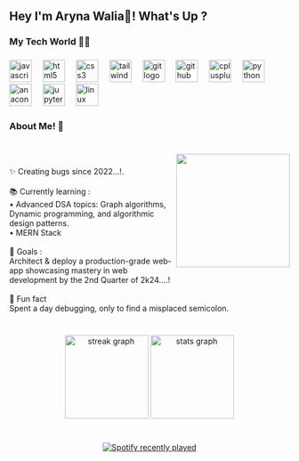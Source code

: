 <h2 align="left">Hey I'm Aryna Walia👋! What's Up ?</h2>

###

<h3 align="left">My Tech World 🧑‍💻</h3>

###

<div align="left">
  <img src="https://cdn.jsdelivr.net/gh/devicons/devicon/icons/javascript/javascript-original.svg" height="40" alt="javascript logo"  />
  <img width="12" />
  <img src="https://cdn.jsdelivr.net/gh/devicons/devicon/icons/html5/html5-original.svg" height="40" alt="html5 logo"  />
  <img width="12" />
  <img src="https://cdn.jsdelivr.net/gh/devicons/devicon/icons/css3/css3-original.svg" height="40" alt="css3 logo"  />
  <img width="12" />
  <img src="https://cdn.jsdelivr.net/gh/devicons/devicon/icons/tailwindcss/tailwindcss-original-wordmark.svg" height="40" alt="tailwindcss logo"  />
  <img width="12" />
  <img src="https://cdn.jsdelivr.net/gh/devicons/devicon/icons/git/git-original.svg" height="40" alt="git logo"  />
  <img width="12" />
  <img src="https://cdn.jsdelivr.net/gh/devicons/devicon/icons/github/github-original.svg" height="40" alt="github logo"  />
  <img width="12" />
  <img src="https://cdn.jsdelivr.net/gh/devicons/devicon/icons/cplusplus/cplusplus-original.svg" height="40" alt="cplusplus logo"  />
  <img width="12" />
  <img src="https://cdn.jsdelivr.net/gh/devicons/devicon/icons/python/python-original.svg" height="40" alt="python logo"  />
  <img width="12" />
  <img src="https://cdn.jsdelivr.net/gh/devicons/devicon/icons/anaconda/anaconda-original.svg" height="40" alt="anaconda logo"  />
  <img width="12" />
  <img src="https://cdn.jsdelivr.net/gh/devicons/devicon/icons/jupyter/jupyter-original.svg" height="40" alt="jupyter logo"  />
  <img width="12" />
  <img src="https://cdn.jsdelivr.net/gh/devicons/devicon/icons/linux/linux-original.svg" height="40" alt="linux logo"  />
</div>

###

<h3 align="left">About Me! 🚀</h3>

###

<br clear="both">

<img align="right" height="204" src="https://th.bing.com/th/id/OIP.y-4CvdgA-ANd7RYI0pzjeAHaHa?rs=1&pid=ImgDetMain"  />

###

<p align="left">✨ Creating bugs since 2022...!.<br><br>📚 Currently learning : <br>• Advanced DSA topics: Graph algorithms, Dynamic programming, and algorithmic design patterns.<br>• MERN Stack<br><br>🎯 Goals :<br>Architect & deploy a production-grade web-app showcasing mastery in web development by the 2nd Quarter of 2k24....!<br><br>🎲 Fun fact<br>Spent a day debugging, only to find a misplaced semicolon.</p>

###

<br clear="both">

<div align="center">
  <img src="https://streak-stats.demolab.com?user=aryanwalia24&locale=en&mode=daily&theme=dracula&hide_border=false&border_radius=5&order=3" height="150" alt="streak graph"  />
  <img src="https://github-readme-stats.vercel.app/api?username=aryanwalia24&hide_title=false&hide_rank=false&show_icons=true&include_all_commits=true&count_private=true&disable_animations=false&theme=dracula&locale=en&hide_border=false&order=1&custom_title=Github%20Statistics" height="150" alt="stats graph"  />
</div>

###

<br clear="both">

<div align="center">
  <a href="https://open.spotify.com/user/31bmralhdzl6rpygjs56hk3m56zy">
    <img src="https://spotify-recently-played-readme.vercel.app/api?user=31bmralhdzl6rpygjs56hk3m56zy&count=3&unique=true" alt="Spotify recently played"  />
  </a>
</div>

###
